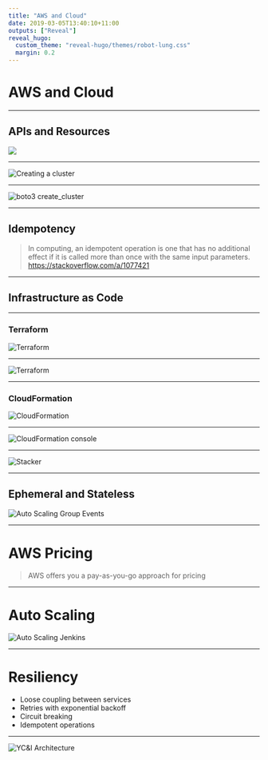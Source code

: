 ```yaml
---
title: "AWS and Cloud"
date: 2019-03-05T13:40:10+11:00
outputs: ["Reveal"]
reveal_hugo:
  custom_theme: "reveal-hugo/themes/robot-lung.css"
  margin: 0.2
---
```


# AWS and Cloud

---

## APIs and Resources

![](/ec2_resource.png)

---

![Creating a cluster](/ec2_api.png)

---

![boto3 create_cluster](/boto3_ec2_api.png)

---

## Idempotency

>In computing, an idempotent operation is one that has no additional effect if it is called more than once with the same input parameters.
https://stackoverflow.com/a/1077421

---

## Infrastructure as Code

---

### Terraform

![Terraform](/ec2_terraform.png)

---

![Terraform](/terraform.png)

---

### CloudFormation

![CloudFormation](/ec2_cloudformation.png)

---

![CloudFormation console](/cloudformation_console.png)

---

![Stacker](/stacker.png)

---

## Ephemeral and Stateless

![Auto Scaling Group Events](/auto_scaling_group_events.png)

---

# AWS Pricing

>AWS offers you a pay-as-you-go approach for pricing

---

# Auto Scaling

![Auto Scaling Jenkins](/jenkins_autoscaling.png)

---

# Resiliency

  * Loose coupling between services
  * Retries with exponential backoff
  * Circuit breaking
  * Idempotent operations

---

![YC&I Architecture](/ecs_diagram.png)

